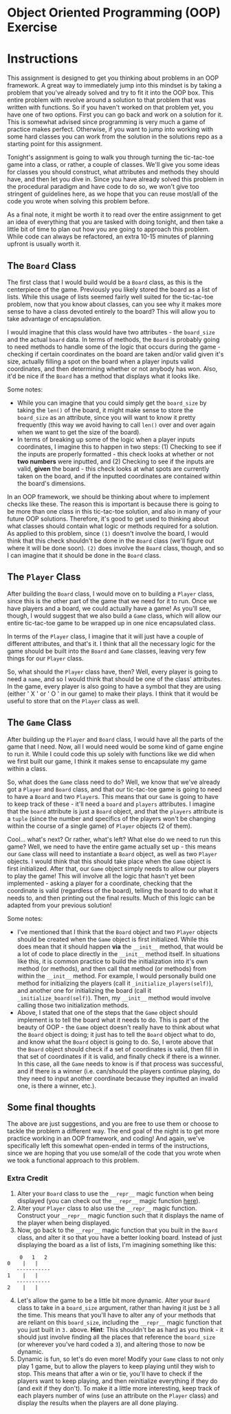 # Object Oriented Programming (OOP) Exercise

# Instructions

This assignment is designed to get you thinking about problems in an OOP framework. A great way to immediately jump into this mindset is by taking a problem that you've already solved and try to fit it into the OOP box.  This entire problem with revolve around a solution to that problem that was written with functions. So if you haven't worked on that problem yet, you have one of two options. First you can go back and work on a solution for it. This is somewhat advised since programming is very much a game of practice makes perfect. Otherwise, if you want to jump into working with some hard classes you can work from the solution in the solutions repo as a starting point for this assignment.

Tonight's assignment is going to walk you through turning the tic-tac-toe game into a class, or rather, a couple of classes. We'll give you some ideas for classes you should construct, what attributes and methods they should have, and then let you dive in. Since you have already solved this problem in the procedural paradigm and have code to do so, we won't give too stringent of guidelines here, as we hope that you can reuse most/all of the code you wrote when solving this problem before. 

As a final note, it might be worth it to read over the entire assignment to get an idea of everything that you are tasked with doing tonight, and then take a little bit of time to plan out how you are going to approach this problem. While code can always be refactored, an extra 10-15 minutes of planning upfront is usually worth it.

## The `Board` Class

The first class that I would build would be a `Board` class, as this is the centerpiece of the game. Previously you likely stored the board as a list of lists. While this usage of lists seemed fairly well suited for the tic-tac-toe problem, now that you know about classes, can you see why it makes more sense to have a class devoted entirely to the board? This will allow you to take advantage of encapsulation.

I would imagine that this class would have two attributes - the `board_size` and the actual `board` data. In terms of methods, the `Board` is probably going to need methods to handle some of the logic that occurs during the game - checking if certain coordinates on the board are taken and/or valid given it's size, actually filling a spot on the board when a player inputs valid coordinates, and then determining whether or not anybody has won. Also, it'd be nice if the `Board` has a method that displays what it looks like.

Some notes: 

* While you can imagine that you could simply get the `board_size` by taking the `len()` of the board, it might make sense to store the `board_size` as an attribute, since you will want to know it pretty frequently (this way we avoid having to call `len()` over and over again when we want to get the size of the board). 
* In terms of breaking up some of the logic when a player inputs coordinates, I imagine this to happen in two steps: (1) Checking to see if the inputs are properly formatted - this check looks at whether or not **two numbers** were inputted, and (2) Checking to see if the inputs are valid, **given** the board - this check looks at what spots are currently taken on the board, and if the inputted coordinates are contained within the board's dimensions. 

In an OOP framework, we should be thinking about where to implement checks like these. The reason this is important is because there is going to be more than one class in this tic-tac-toe solution, and also in many of your future OOP solutions. Therefore, it's good to get used to thinking about what classes should contain what logic or methods required for a solution. As applied to this problem, since `(1)` doesn't involve the board, I would think that this check shouldn't be done in the `Board` class (we'll figure out where it will be done soon). `(2)` does involve the `Board` class, though, and so I can imagine that it should be done in the `Board` class.

## The `Player` Class

After building the `Board` class, I would move on to building a `Player` class, since this is the other part of the game that we need for it to run. Once we have players and a board, we could actually have a game! As you'll see, though, I would suggest that we also build a `Game` class, which will allow our entire tic-tac-toe game to be wrapped up in one nice encapsulated class.  

In terms of the `Player` class, I imagine that it will just have a couple of different attributes, and that's it. I think that all the necessary logic for the game should be built into the `Board` and `Game` classes, leaving very few things for our `Player` class. 

So, what should the `Player` class have, then? Well, every player is going to need a `name`, and so I would think that should be one of the class' attributes. In the game, every player is also going to have a symbol that they are using (either ' X ' or ' O ' in our game) to make their plays. I think that it would be useful to store that on the `Player` class as well. 

## The `Game` Class

After building up the `Player` and `Board` class, I would have all the parts of the game that I need. Now, all I would need would be some kind of game engine to run it. While I could code this up solely with functions like we did when we first built our game, I think it makes sense to encapsulate my game within a class. 

So, what does the `Game` class need to do? Well, we know that we've already got a `Player` and `Board` class, and that our tic-tac-toe game is going to need to have a `Board` and two `Player`s. This means that our `Game` is going to have to keep track of these - it'll need a `board` and `players` attributes. I imagine that the `board` attribute is just a `Board` object, and that the `players` attribute is a `tuple` (since the number and specifics of the players won't be changing within the course of a single game) of `Player` objects (2 of them).

Cool... what's next? Or rather, what's left? What else do we need to run this game? Well, we need to have the entire game actually set up - this means our `Game` class will need to instantiate a `Board` object, as well as two `Player` objects. I would think that this should take place when the `Game` object is first initialized.  After that, our `Game` object simply needs to allow our players to play the game! This will involve all the logic that hasn't yet been implemented - asking a player for a coordinate, checking that the coordinate is valid (regardless of the board), telling the board to do what it needs to, and then printing out the final results. Much of this logic can be adapted from your previous solution!

Some notes: 

* I've mentioned that I think that the `Board` object and two `Player` objects should be created when the `Game` object is first initialized. While this does mean that it should happen **via** the `__init__` method, that would be a lot of code to place directly in the `__init__`  method itself. In situations like this, it is common practice to build the initialization into it's own method (or methods), and then call that method (or methods) from within the `__init__` method. For example, I would personally build one method for initializing the players (call it `_initialize_players(self)`), and another one for initializing the board (call it `_initialize_board(self)`). Then, my `__init__` method would involve calling those two initialization methods. 
* Above, I stated that one of the steps that the `Game` object should implement is to tell the board what it needs to do. This is part of the beauty of OOP - the `Game` object doesn't really have to think about what the `Board` object is doing; it just has to tell the `Board` object what to do, and know what the `Board` object is going to do. So, I wrote above that the `Board` object should check if a set of coordinates is valid, then fill in that set of coordinates if it is valid, and finally check if there is a winner. In this case, all the `Game` needs to know is if that process was successful, and if there is a winner (i.e. can/should the players continue playing, do they need to input another coordinate because they inputted an invalid one, is there a winner, etc.).  

## Some final thoughts

The above are just suggestions, and you are free to use them or choose to tackle the problem a different way. The end goal of the night is to get more practice working in an OOP framework, and coding! And again, we've specifically left this somewhat open-ended in terms of the instructions, since we are hoping that you use some/all of the code that you wrote when we took a functional approach to this problem. 

### Extra Credit

1. Alter your `Board` class to use the `__repr__` magic function when being displayed (you can check out the `__repr__` magic function [here](https://rszalski.github.io/magicmethods/)). 
2. Alter your `Player` class to also use the `__repr__` magic function. Construct your `__repr__` magic function such that it displays the name of the player when being displayed. 
3. Now, go back to the `__repr__` magic function that you built in the `Board` class, and alter it so that you have a better looking board. Instead of just displaying the board as a list of lists, I'm imagining something like this: 

 ```
     0   1   2
 0    |   |  
    -----------
 1    |   | 
    -----------
 2    |   | 
```
4. Let's allow the game to be a little bit more dynamic. Alter your `Board` class to take in a `board_size` argument, rather than having it just be `3` all the time. This means that you'll have to alter any of your methods that are reliant on this `board_size`, including the `__repr__` magic function that you just built in `3.` above. **Hint**: This shouldn't be as hard as you think - it should just involve finding all the places that reference the `board_size` (or wherever you've hard coded a `3`), and altering those to now be dynamic. 
5. Dynamic is fun, so let's do even more! Modify your `Game` class to not only play 1 game, but to allow the players to keep playing until they wish to stop. This means that after a win or tie, you'll have to check if the players want to keep playing, and then reinitialize everything if they do (and exit if they don't). To make it a little more interesting, keep track of each players number of wins (use an attribute on the `Player` class) and display the results when the players are all done playing.  